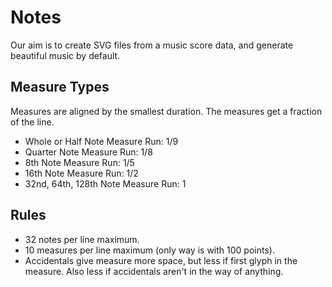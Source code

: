 # Notes
Our aim is to create SVG files from a music score data, and generate beautiful music by default.

## Measure Types
Measures are aligned by the smallest duration.  The measures get a fraction of the line.

- Whole or Half Note Measure Run: 1/9
- Quarter Note Measure Run: 1/8
- 8th Note Measure Run: 1/5
- 16th Note Measure Run: 1/2
- 32nd, 64th, 128th Note Measure Run: 1

## Rules
- 32 notes per line maximum.
- 10 measures per line maximum (only way is with 100 points).
- Accidentals give measure more space, but less if first glyph in the measure.  Also less if accidentals aren't in the way of anything.
